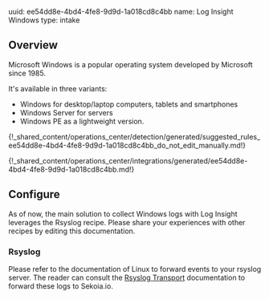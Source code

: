 uuid: ee54dd8e-4bd4-4fe8-9d9d-1a018cd8c4bb
name: Log Insight Windows
type: intake

## Overview
Microsoft Windows is a popular operating system developed by Microsoft since 1985.

It's available in three variants:

- Windows for desktop/laptop computers, tablets and smartphones
- Windows Server for servers
- Windows PE as a lightweight version.

{!_shared_content/operations_center/detection/generated/suggested_rules_ee54dd8e-4bd4-4fe8-9d9d-1a018cd8c4bb_do_not_edit_manually.md!}


{!_shared_content/operations_center/integrations/generated/ee54dd8e-4bd4-4fe8-9d9d-1a018cd8c4bb.md!}

## Configure

As of now, the main solution to collect Windows logs with Log Insight leverages the Rsyslog recipe. Please share your experiences with other recipes by editing this documentation.

### Rsyslog

Please refer to the documentation of Linux to forward events to your rsyslog server. The reader can consult the [Rsyslog Transport](../../../ingestion_methods/rsyslog/) documentation to forward these logs to Sekoia.io.
